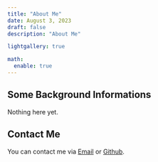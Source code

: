 ```yaml
---
title: "About Me"
date: August 3, 2023
draft: false
description: "About Me"

lightgallery: true

math:
  enable: true
---
```


## Some Background Informations
Nothing here yet.

## Contact Me

You can contact me via [Email](mailto:nmquang.work18@gmail.com) or [Github](https://github.com/minhquang1802).
